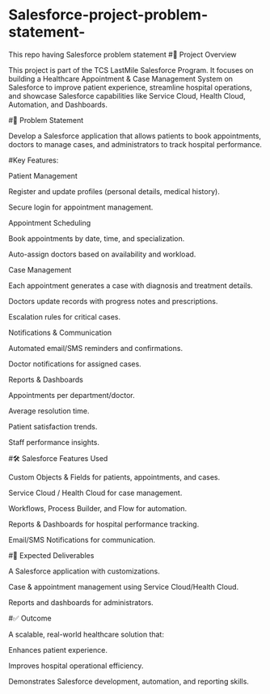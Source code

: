 # Salesforce-project-problem-statement-
This repo having Salesforce problem statement 
#📌 Project Overview

This project is part of the TCS LastMile Salesforce Program.
It focuses on building a Healthcare Appointment & Case Management System on Salesforce to improve patient experience, streamline hospital operations, and showcase Salesforce capabilities like Service Cloud, Health Cloud, Automation, and Dashboards.

#🎯 Problem Statement

Develop a Salesforce application that allows patients to book appointments, doctors to manage cases, and administrators to track hospital performance.

#Key Features:

Patient Management

Register and update profiles (personal details, medical history).

Secure login for appointment management.

Appointment Scheduling

Book appointments by date, time, and specialization.

Auto-assign doctors based on availability and workload.

Case Management

Each appointment generates a case with diagnosis and treatment details.

Doctors update records with progress notes and prescriptions.

Escalation rules for critical cases.

Notifications & Communication

Automated email/SMS reminders and confirmations.

Doctor notifications for assigned cases.

Reports & Dashboards

Appointments per department/doctor.

Average resolution time.

Patient satisfaction trends.

Staff performance insights.

#🛠️ Salesforce Features Used

Custom Objects & Fields for patients, appointments, and cases.

Service Cloud / Health Cloud for case management.

Workflows, Process Builder, and Flow for automation.

Reports & Dashboards for hospital performance tracking.

Email/SMS Notifications for communication.

#🚀 Expected Deliverables

A Salesforce application with customizations.

Case & appointment management using Service Cloud/Health Cloud.

Reports and dashboards for administrators.

#✅ Outcome

A scalable, real-world healthcare solution that:

Enhances patient experience.

Improves hospital operational efficiency.

Demonstrates Salesforce development, automation, and reporting skills.
